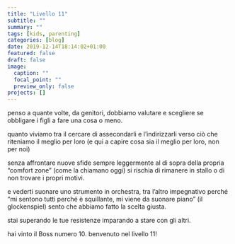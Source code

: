 ```yaml
---
title: "Livello 11"
subtitle: ""
summary: ""
tags: [kids, parenting]
categories: [blog]
date: 2019-12-14T18:14:02+01:00
featured: false
draft: false
image:
  caption: ""
  focal_point: ""
  preview_only: false
projects: []
---
```


penso a quante volte, da genitori, dobbiamo valutare e scegliere se obbligare i figli a fare una cosa o meno. 

quanto viviamo tra il cercare di assecondarli e l’indirizzarli verso ciò che riteniamo il meglio per loro (e qui a capire cosa sia il meglio per loro, non per noi)

senza affrontare nuove sfide sempre leggermente al di sopra della propria “comfort zone” (come la chiamano oggi) si rischia di rimanere in stallo o di non trovare i propri motivi. 

e vederti suonare uno strumento in orchestra, tra l’altro impegnativo perché “mi sentono tutti perché è squillante, mi viene da suonare piano” (il glockenspiel) sento che abbiamo fatto la scelta giusta.

stai superando le tue resistenze imparando a stare con gli altri. 

hai vinto il Boss numero 10. benvenuto nel livello 11!